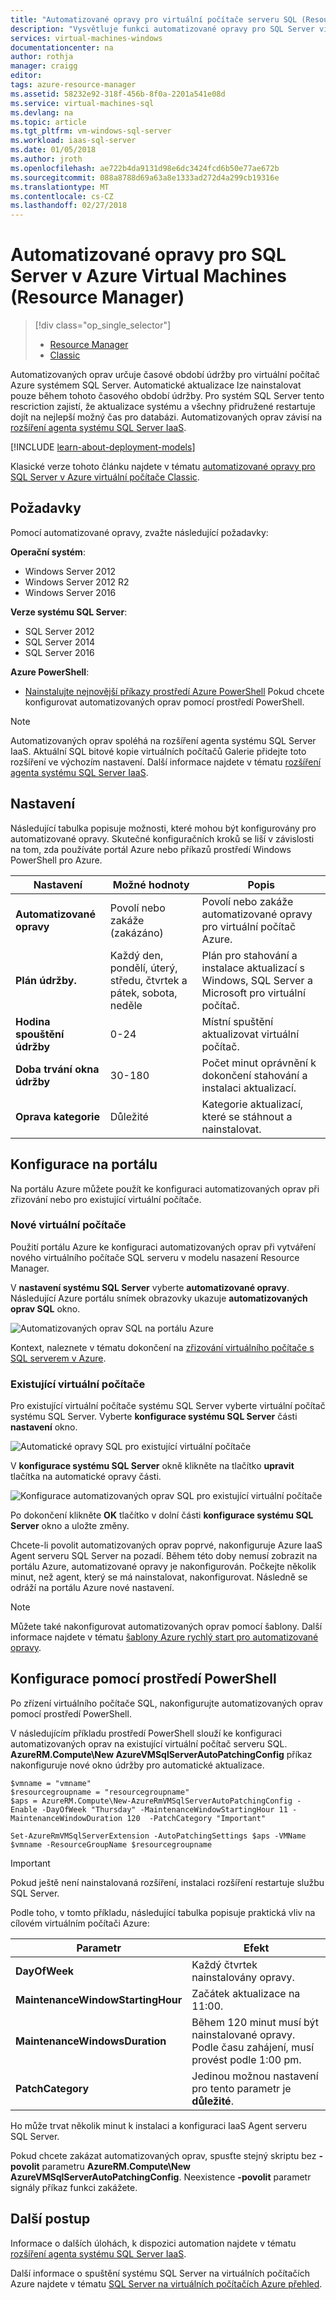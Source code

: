 ```yaml
---
title: "Automatizované opravy pro virtuální počítače serveru SQL (Resource Manager) | Microsoft Docs"
description: "Vysvětluje funkci automatizované opravy pro SQL Server virtuální počítače běžící v Azure pomocí Správce prostředků."
services: virtual-machines-windows
documentationcenter: na
author: rothja
manager: craigg
editor: 
tags: azure-resource-manager
ms.assetid: 58232e92-318f-456b-8f0a-2201a541e08d
ms.service: virtual-machines-sql
ms.devlang: na
ms.topic: article
ms.tgt_pltfrm: vm-windows-sql-server
ms.workload: iaas-sql-server
ms.date: 01/05/2018
ms.author: jroth
ms.openlocfilehash: ae722b4da9131d98e6dc3424fcd6b50e77ae672b
ms.sourcegitcommit: 088a8788d69a63a8e1333ad272d4a299cb19316e
ms.translationtype: MT
ms.contentlocale: cs-CZ
ms.lasthandoff: 02/27/2018
---
```

# <a name="automated-patching-for-sql-server-in-azure-virtual-machines-resource-manager"></a>Automatizované opravy pro SQL Server v Azure Virtual Machines (Resource Manager)
> [!div class="op_single_selector"]
> * [Resource Manager](virtual-machines-windows-sql-automated-patching.md)
> * [Classic](../sqlclassic/virtual-machines-windows-classic-sql-automated-patching.md)

Automatizovaných oprav určuje časové období údržby pro virtuální počítač Azure systémem SQL Server. Automatické aktualizace lze nainstalovat pouze během tohoto časového období údržby. Pro systém SQL Server tento rescriction zajistí, že aktualizace systému a všechny přidružené restartuje dojít na nejlepší možný čas pro databázi. Automatizovaných oprav závisí na [rozšíření agenta systému SQL Server IaaS](virtual-machines-windows-sql-server-agent-extension.md).

[!INCLUDE [learn-about-deployment-models](../../../../includes/learn-about-deployment-models-rm-include.md)]

Klasické verze tohoto článku najdete v tématu [automatizované opravy pro SQL Server v Azure virtuální počítače Classic](../sqlclassic/virtual-machines-windows-classic-sql-automated-patching.md).

## <a name="prerequisites"></a>Požadavky
Pomocí automatizované opravy, zvažte následující požadavky:

**Operační systém**:

* Windows Server 2012
* Windows Server 2012 R2
* Windows Server 2016

**Verze systému SQL Server**:

* SQL Server 2012
* SQL Server 2014
* SQL Server 2016

**Azure PowerShell**:

* [Nainstalujte nejnovější příkazy prostředí Azure PowerShell](/powershell/azure/overview) Pokud chcete konfigurovat automatizovaných oprav pomocí prostředí PowerShell.

> [!NOTE]
> Automatizovaných oprav spoléhá na rozšíření agenta systému SQL Server IaaS. Aktuální SQL bitové kopie virtuálních počítačů Galerie přidejte toto rozšíření ve výchozím nastavení. Další informace najdete v tématu [rozšíření agenta systému SQL Server IaaS](virtual-machines-windows-sql-server-agent-extension.md).
> 
> 

## <a name="settings"></a>Nastavení
Následující tabulka popisuje možnosti, které mohou být konfigurovány pro automatizované opravy. Skutečné konfiguračních kroků se liší v závislosti na tom, zda používáte portál Azure nebo příkazů prostředí Windows PowerShell pro Azure.

| Nastavení | Možné hodnoty | Popis |
| --- | --- | --- |
| **Automatizované opravy** |Povolí nebo zakáže (zakázáno) |Povolí nebo zakáže automatizované opravy pro virtuální počítač Azure. |
| **Plán údržby.** |Každý den, pondělí, úterý, středu, čtvrtek a pátek, sobota, neděle |Plán pro stahování a instalace aktualizací s Windows, SQL Server a Microsoft pro virtuální počítač. |
| **Hodina spouštění údržby** |0-24 |Místní spuštění aktualizovat virtuální počítač. |
| **Doba trvání okna údržby** |30-180 |Počet minut oprávnění k dokončení stahování a instalaci aktualizací. |
| **Oprava kategorie** |Důležité |Kategorie aktualizací, které se stáhnout a nainstalovat. |

## <a name="configuration-in-the-portal"></a>Konfigurace na portálu
Na portálu Azure můžete použít ke konfiguraci automatizovaných oprav při zřizování nebo pro existující virtuální počítače.

### <a name="new-vms"></a>Nové virtuální počítače
Použití portálu Azure ke konfiguraci automatizovaných oprav při vytváření nového virtuálního počítače SQL serveru v modelu nasazení Resource Manager.

V **nastavení systému SQL Server** vyberte **automatizované opravy**. Následující Azure portálu snímek obrazovky ukazuje **automatizovaných oprav SQL** okno.

![Automatizovaných oprav SQL na portálu Azure](./media/virtual-machines-windows-sql-automated-patching/azure-sql-arm-patching.png)

Kontext, naleznete v tématu dokončení na [zřizování virtuálního počítače s SQL serverem v Azure](virtual-machines-windows-portal-sql-server-provision.md).

### <a name="existing-vms"></a>Existující virtuální počítače
Pro existující virtuální počítače systému SQL Server vyberte virtuální počítač systému SQL Server. Vyberte **konfigurace systému SQL Server** části **nastavení** okno.

![Automatické opravy SQL pro existující virtuální počítače](./media/virtual-machines-windows-sql-automated-patching/azure-sql-rm-patching-existing-vms.png)

V **konfigurace systému SQL Server** okně klikněte na tlačítko **upravit** tlačítka na automatické opravy části.

![Konfigurace automatizovaných oprav SQL pro existující virtuální počítače](./media/virtual-machines-windows-sql-automated-patching/azure-sql-rm-patching-configuration.png)

Po dokončení klikněte **OK** tlačítko v dolní části **konfigurace systému SQL Server** okno a uložte změny.

Chcete-li povolit automatizovaných oprav poprvé, nakonfiguruje Azure IaaS Agent serveru SQL Server na pozadí. Během této doby nemusí zobrazit na portálu Azure, automatizované opravy je nakonfigurován. Počkejte několik minut, než agent, který se má nainstalovat, nakonfigurovat. Následně se odráží na portálu Azure nové nastavení.

> [!NOTE]
> Můžete také nakonfigurovat automatizovaných oprav pomocí šablony. Další informace najdete v tématu [šablony Azure rychlý start pro automatizované opravy](https://github.com/Azure/azure-quickstart-templates/tree/master/101-vm-sql-existing-autopatching-update).
> 
> 

## <a name="configuration-with-powershell"></a>Konfigurace pomocí prostředí PowerShell
Po zřízení virtuálního počítače SQL, nakonfigurujte automatizovaných oprav pomocí prostředí PowerShell.

V následujícím příkladu prostředí PowerShell slouží ke konfiguraci automatizovaných oprav na existující virtuální počítač serveru SQL. **AzureRM.Compute\New AzureVMSqlServerAutoPatchingConfig** příkaz nakonfiguruje nové okno údržby pro automatické aktualizace.

    $vmname = "vmname"
    $resourcegroupname = "resourcegroupname"
    $aps = AzureRM.Compute\New-AzureRmVMSqlServerAutoPatchingConfig -Enable -DayOfWeek "Thursday" -MaintenanceWindowStartingHour 11 -MaintenanceWindowDuration 120  -PatchCategory "Important"

    Set-AzureRmVMSqlServerExtension -AutoPatchingSettings $aps -VMName $vmname -ResourceGroupName $resourcegroupname

> [!IMPORTANT]
> Pokud ještě není nainstalovaná rozšíření, instalaci rozšíření restartuje službu SQL Server.

Podle toho, v tomto příkladu, následující tabulka popisuje praktická vliv na cílovém virtuálním počítači Azure:

| Parametr | Efekt |
| --- | --- |
| **DayOfWeek** |Každý čtvrtek nainstalovány opravy. |
| **MaintenanceWindowStartingHour** |Začátek aktualizace na 11:00. |
| **MaintenanceWindowsDuration** |Během 120 minut musí být nainstalované opravy. Podle času zahájení, musí provést podle 1:00 pm. |
| **PatchCategory** |Jedinou možnou nastavení pro tento parametr je **důležité**. |

Ho může trvat několik minut k instalaci a konfiguraci IaaS Agent serveru SQL Server.

Pokud chcete zakázat automatizovaných oprav, spusťte stejný skriptu bez **-povolit** parametru **AzureRM.Compute\New AzureVMSqlServerAutoPatchingConfig**. Neexistence **-povolit** parametr signály příkaz funkci zakážete.

## <a name="next-steps"></a>Další postup
Informace o dalších úlohách, k dispozici automation najdete v tématu [rozšíření agenta systému SQL Server IaaS](virtual-machines-windows-sql-server-agent-extension.md).

Další informace o spuštění systému SQL Server na virtuálních počítačích Azure najdete v tématu [SQL Server na virtuálních počítačích Azure přehled](virtual-machines-windows-sql-server-iaas-overview.md).


